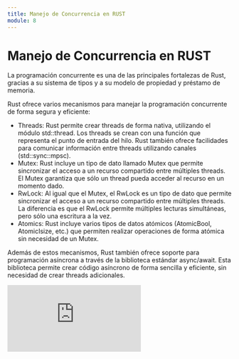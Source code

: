 ```yaml
---
title: Manejo de Concurrencia en RUST
module: 8
--- 
```

# Manejo de Concurrencia en RUST

La programación concurrente es una de las principales fortalezas de Rust, gracias a su sistema de tipos y a su modelo de propiedad y préstamo de memoria.

Rust ofrece varios mecanismos para manejar la programación concurrente de forma segura y eficiente:

- Threads: Rust permite crear threads de forma nativa, utilizando el módulo std::thread. Los threads se crean con una función que representa el punto de entrada del hilo. Rust también ofrece facilidades para comunicar información entre threads utilizando canales (std::sync::mpsc).
- Mutex: Rust incluye un tipo de dato llamado Mutex que permite sincronizar el acceso a un recurso compartido entre múltiples threads. El Mutex garantiza que sólo un thread pueda acceder al recurso en un momento dado.
- RwLock: Al igual que el Mutex, el RwLock es un tipo de dato que permite sincronizar el acceso a un recurso compartido entre múltiples threads. La diferencia es que el RwLock permite múltiples lecturas simultáneas, pero sólo una escritura a la vez.
- Atomics: Rust incluye varios tipos de datos atómicos (AtomicBool, AtomicIsize, etc.) que permiten realizar operaciones de forma atómica sin necesidad de un Mutex.

Además de estos mecanismos, Rust también ofrece soporte para programación asíncrona a través de la biblioteca estándar async/await. Esta biblioteca permite crear código asíncrono de forma sencilla y eficiente, sin necesidad de crear threads adicionales.

<iframe class="w-full aspect-video" src="https://youtu.be/TkrkL7qWtd4?si=VB8Xo6tREvYt5hv-" title="YouTube video player" frameborder="0" allow="accelerometer; autoplay; clipboard-write; encrypted-media; gyroscope; picture-in-picture; web-share" allowfullscreen></iframe>

